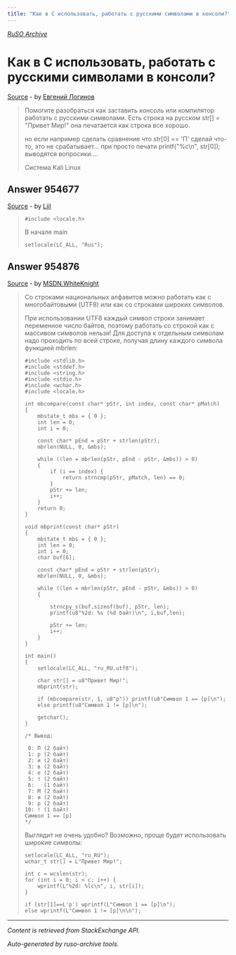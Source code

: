 ```yaml
---
title: "Как в C использовать, работать с русскими символами в консоли?"
---
```

<p><i><a href="https://github.com/MSDN-WhiteKnight/ruso-archive/">RuSO Archive</a></i></p>
<h1>Как в C использовать, работать с русскими символами в консоли?</h1>
<p><a href="https://ru.stackoverflow.com/questions/954674/%d0%9a%d0%b0%d0%ba-%d0%b2-c-%d0%b8%d1%81%d0%bf%d0%be%d0%bb%d1%8c%d0%b7%d0%be%d0%b2%d0%b0%d1%82%d1%8c-%d1%80%d0%b0%d0%b1%d0%be%d1%82%d0%b0%d1%82%d1%8c-%d1%81-%d1%80%d1%83%d1%81%d1%81%d0%ba%d0%b8%d0%bc%d0%b8-%d1%81%d0%b8%d0%bc%d0%b2%d0%be%d0%bb%d0%b0%d0%bc%d0%b8-%d0%b2-%d0%ba%d0%be%d0%bd%d1%81%d0%be%d0%bb%d0%b8">Source</a> - by <a href="https://ru.stackoverflow.com/users/329756/%d0%95%d0%b2%d0%b3%d0%b5%d0%bd%d0%b8%d0%b9-%d0%9b%d0%be%d0%b3%d0%b8%d0%bd%d0%be%d0%b2">Евгений Логинов</a></p>
<blockquote>
<p>Помогите разобраться как заставить консоль или компилятор работать с русскими символами. 
Есть строка на русском str[] = "Привет Мир!"
она печатается как строка все хорошо.</p>

<p>но если например сделать сравнение что str[0] == 'П' сделай что-то, это не срабатывает...
при просто печати printf("%c\n", str[0]); выводятся вопросики....</p>

<p>Система Kali Linux</p>

</blockquote>
<h2>Answer 954677</h2>
<p><a href="https://ru.stackoverflow.com/a/954677/">Source</a> - by <a href="https://ru.stackoverflow.com/users/268949/ljil">Ljil</a></p>
<blockquote>
<pre><code>#include &lt;locale.h&gt;
</code></pre>

<p>В начале main</p>

<pre><code>setlocale(LC_ALL, "Rus");
</code></pre>

</blockquote>
<h2>Answer 954876</h2>
<p><a href="https://ru.stackoverflow.com/a/954876/">Source</a> - by <a href="https://ru.stackoverflow.com/users/240512/msdn-whiteknight">MSDN.WhiteKnight</a></p>
<blockquote>
<p>Со строками национальных алфавитов можно работать как с многобайтовыми (UTF8) или как со строками широких символов.</p>

<p>При использовании UTF8 каждый символ строки занимает переменное число байтов, поэтому работать со строкой как с массивом символов нельзя! Для доступа к отдельным символам надо проходить по всей строке, получая длину каждого символа функцией mbrlen:</p>

<pre><code>#include &lt;stdlib.h&gt;
#include &lt;stddef.h&gt;
#include &lt;string.h&gt;
#include &lt;stdio.h&gt;
#include &lt;wchar.h&gt;
#include &lt;locale.h&gt;

int mbcompare(const char* pStr, int index, const char* pMatch)
{   
    mbstate_t mbs = { 0 };  
    int len = 0;
    int i = 0;

    const char* pEnd = pStr + strlen(pStr);
    mbrlen(NULL, 0, &amp;mbs);

    while ((len = mbrlen(pStr, pEnd - pStr, &amp;mbs)) &gt; 0)
    {
        if (i == index) {
            return strncmp(pStr, pMatch, len) == 0;
        }
        pStr += len;
        i++;
    }
    return 0;
}

void mbprint(const char* pStr)
{
    mbstate_t mbs = { 0 };
    int len = 0;
    int i = 0;
    char buf[6];

    const char* pEnd = pStr + strlen(pStr);
    mbrlen(NULL, 0, &amp;mbs);

    while ((len = mbrlen(pStr, pEnd - pStr, &amp;mbs)) &gt; 0)
    {

        strncpy_s(buf,sizeof(buf), pStr, len);
        printf(u8"%2d: %s (%d байт)\n", i,buf,len);

        pStr += len;
        i++;
    }   
}

int main()
{
    setlocale(LC_ALL, "ru_RU.utf8");    

    char str[] = u8"Привет Мир!";   
    mbprint(str);

    if (mbcompare(str, 1, u8"р")) printf(u8"Символ 1 == [р]\n");
    else printf(u8"Символ 1 != [р]\n");

    getchar();
}

/* Вывод:

 0: П (2 байт)
 1: р (2 байт)
 2: и (2 байт)
 3: в (2 байт)
 4: е (2 байт)
 5: т (2 байт)
 6:   (1 байт)
 7: М (2 байт)
 8: и (2 байт)
 9: р (2 байт)
10: ! (1 байт)
Символ 1 == [р]
*/
</code></pre>

<p>Выглядит не очень удобно? Возможно, проще будет использовать широкие символы:</p>

<pre><code>setlocale(LC_ALL, "ru_RU");
wchar_t str[] = L"Привет Мир!";

int c = wcslen(str);
for (int i = 0; i &lt; c; i++) {
    wprintf(L"%2d: %lc\n", i, str[i]);
}

if (str[1]==L'р') wprintf(L"Символ 1 == [р]\n");
else wprintf(L"Символ 1 != [р]\n\n"); 
</code></pre>

</blockquote>
<hr/>
<p><i>Content is retrieved from StackExchange API. </i></p>
<p><i>Auto-generated by ruso-archive tools. </i></p>
